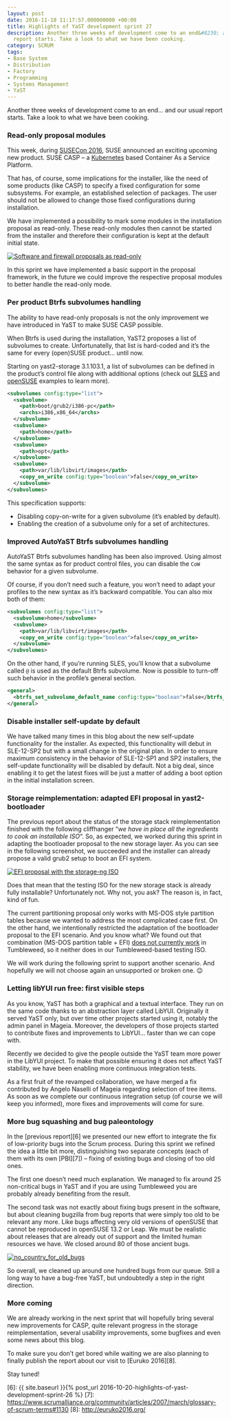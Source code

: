 ```yaml
---
layout: post
date: 2016-11-10 11:17:57.000000000 +00:00
title: Highlights of YaST development sprint 27
description: Another three weeks of development come to an end&#8230; and our usual
  report starts. Take a look to what we have been cooking.
category: SCRUM
tags:
- Base System
- Distribution
- Factory
- Programming
- Systems Management
- YaST
---
```


Another three weeks of development come to an end… and our usual report
starts. Take a look to what we have been cooking.

### Read-only proposal modules

This week, during [SUSECon 2016][1], SUSE announced an exciting upcoming
new product. SUSE CASP – a [Kubernetes][2] based Container As a Service
Platform.

That has, of course, some implications for the installer, like the need
of some products (like CASP) to specify a fixed configuration for some
subsystems. For example, an established selection of packages. The user
should not be allowed to change those fixed configurations during
installation.

We have implemented a possibility to mark some modules in the
installation proposal as read-only. These read-only modules then cannot
be started from the installer and therefore their configuration is kept
at the default initial state.

[![Software and firewall proposals as
read-only](../../../../images/2016-11-10/readonly-300x225.png)](../../../../images/2016-11-10/readonly.png)

In this sprint we have implemented a basic support in the proposal
framework, in the future we could improve the respective proposal
modules to better handle the read-only mode.

### Per product Btrfs subvolumes handling

The ability to have read-only proposals is not the only improvement we
have introduced in YaST to make SUSE CASP possible.

When Btrfs is used during the installation, YaST2 proposes a list of
subvolumes to create. Unfortunatelly, that list is hard-coded and it’s
the same for every (open)SUSE product… until now.

Starting on yast2-storage 3.1.103.1, a list of subvolumes can be defined
in the product’s control file along with additional options (check out
[SLES][3] and [openSUSE][4] examples to learn more).

```xml
<subvolumes config:type="list">
  <subvolume>
    <path>boot/grub2/i386-pc</path>
    <archs>i386,x86_64</archs>
  </subvolume>
  <subvolume>
    <path>home</path>
  </subvolume>
  <subvolume>
    <path>opt</path>
  </subvolume>
  <subvolume>
    <path>var/lib/libvirt/images</path>
    <copy_on_write config:type="boolean">false</copy_on_write>
  </subvolume>
</subvolumes>
```

This specification supports:

* Disabling copy-on-write for a given subvolume (it’s enabled by
  default).
* Enabling the creation of a subvolume only for a set of architectures.

### Improved AutoYaST Btrfs subvolumes handling

AutoYaST Btrfs subvolumes handling has been also improved. Using almost
the same syntax as for product control files, you can disable the `CoW`
behavior for a given subvolume.

Of course, if you don’t need such a feature, you won’t need to adapt
your profiles to the new syntax as it’s backward compatible. You can
also mix both of them:

```xml
<subvolumes config:type="list">
  <subvolume>home</subvolume>
  <subvolume>
    <path>var/lib/libvirt/images</path>
    <copy_on_write config:type="boolean">false</copy_on_write>
  </subvolume>
</subvolumes>
```

On the other hand, if you’re running SLES, you’ll know that a subvolume
called `@` is used as the default Btrfs subvolume. Now is possible to
turn-off such behavior in the profile’s general section.

```xml
<general>
  <btrfs_set_subvolume_default_name config:type="boolean">false</btrfs_set_subvolume_default_name>
</general>
```

### Disable installer self-update by default

We have talked many times in this blog about the new self-update
functionality for the installer. As expected, this functionality will
debut in SLE-12-SP2 but with a small change in the original plan. In
order to ensure maximum consistency in the behavior of SLE-12-SP1 and
SP2 installers, the self-update functionality will be disabled by
default. Not a big deal, since enabling it to get the latest fixes will
be just a matter of adding a boot option in the initial installation
screen.

### Storage reimplementation: adapted EFI proposal in yast2-bootloader

The previous report about the status of the storage stack
reimplementation finished with the following cliffhanger “*we have in
place all the ingredients to cook an installable ISO*“. So, as expected,
we worked during this sprint in adapting the bootloader proposal to the
new storage layer. As you can see in the following screenshot, we
succeeded and the installer can already propose a valid grub2 setup to
boot an EFI system.

[![EFI proposal with the storage-ng
ISO](../../../../images/2016-11-10/grub2efi-300x225.png)](../../../../images/2016-11-10/grub2efi.png)

Does that mean that the testing ISO for the new storage stack is already
fully installable? Unfortunately not. Why not, you ask? The reason is,
in fact, kind of fun.

The current partitioning proposal only works with MS-DOS style partition
tables because we wanted to address the most complicated case first. On
the other hand, we intentionally restricted the adaptation of the
bootloader proposal to the EFI scenario. And you know what? We found out
that combination (MS-DOS partition table + EFI) [does not currently
work][5] in Tumbleweed, so it neither does in our Tumbleweed-based
testing ISO.

We will work during the following sprint to support another scenario.
And hopefully we will not choose again an unsupported or broken one.
:wink:

### Letting libYUI run free: first visible steps

As you know, YaST has both a graphical and a textual interface. They run
on the same code thanks to an abstraction layer called LibYUI.
Originally it served YaST only, but over time other projects started
using it, notably the admin panel in Mageia. Moreover, the developers of
those projects started to contribute fixes and improvements to LibYUI…
faster than we can cope with.

Recently we decided to give the people outside the YaST team more power
in the LibYUI project. To make that possible ensuring it does not affect
YaST stability, we have been enabling more continuous integration tests.

As a first fruit of the revamped collaboration, we have merged a fix
contributed by Angelo Naselli of Mageia regarding selection of tree
items. As soon as we complete our continuous integration setup (of
course we will keep you informed), more fixes and improvements will come
for sure.

### More bug squashing and bug paleontology

In the [previous report][6] we presented our new effort to integrate the
fix of low-priority bugs into the Scrum process. During this sprint we
refined the idea a little bit more, distinguishing two separate concepts
(each of them with its own [PBI][7]) – fixing of existing bugs and
closing of too old ones.

The first one doesn’t need much explanation. We managed to fix around 25
non-critical bugs in YaST and if you are using Tumbleweed you are
probably already benefiting from the result.

The second task was not exactly about fixing bugs present in the
software, but about cleaning bugzilla from bug reports that were simply
too old to be relevant any more. Like bugs affecting very old versions
of openSUSE that cannot be reproduced in openSUSE 13.2 or Leap. We must
be realistic about releases that are already out of support and the
limited human resources we have. We closed around 80 of those ancient
bugs.

[![no\_country\_for\_old\_bugs](../../../../images/2016-11-10/no_country_for_old_bugs-300x169.jpg)](../../../../images/2016-11-10/no_country_for_old_bugs.jpg)

So overall, we cleaned up around one hundred bugs from our queue. Still
a long way to have a bug-free YaST, but undoubtedly a step in the right
direction.

### More coming

We are already working in the next sprint that will hopefully bring
several new improvements for CASP, quite relevant progress in the
storage reimplementation, several usability improvements, some bugfixes
and even some news about this blog.

To make sure you don’t get bored while waiting we are also planning to
finally publish the report about our visit to [Euruko 2016][8].

Stay tuned!



[1]: http://www.susecon.com/
[2]: http://kubernetes.io/
[3]: https://github.com/yast/skelcd-control-SLES/blob/master/control/control.SLES.xml#L190
[4]: https://github.com/yast/skelcd-control-openSUSE/blob/master/control/control.openSUSE.xml#L297
[5]: https://bugzilla.suse.com/show_bug.cgi?id=1008289
[6]: {{ site.baseurl }}{% post_url 2016-10-20-highlights-of-yast-development-sprint-26 %}
[7]: https://www.scrumalliance.org/community/articles/2007/march/glossary-of-scrum-terms#1130
[8]: http://euruko2016.org/
